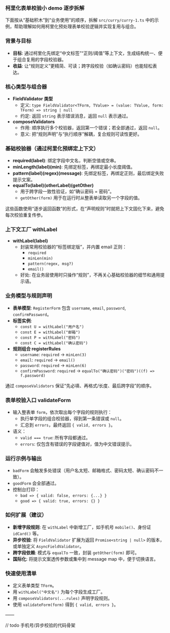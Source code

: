 ### 柯里化表单校验小 demo 逐步拆解

下面按从“基础积木”到“业务使用”的顺序，拆解 `src/curry/curry-1.ts` 中的示例，帮助理解如何用柯里化预处理表单校验逻辑并实现复用与组合。

### 背景与目标

- **目标**: 通过柯里化先绑定“中文标签”“正则/阈值”等上下文，生成结构统一、便于组合复用的字段校验器。
- **收益**: 让“规则定义”更精简、可读；跨字段校验（如确认密码）也能轻松表达。

### 核心类型与组合器

- **FieldValidator 类型**
  - 定义: `type FieldValidator<TForm, TValue> = (value: TValue, form: TForm) => string | null`
  - 约定: 返回 `string` 表示错误消息，返回 `null` 表示通过。
- **composeValidators**
  - 作用: 顺序执行多个校验器，返回第一个错误；若全部通过，返回 `null`。
  - 意义: 把“规则声明”与“执行顺序”解耦，复合规则可读性更好。

### 基础校验器（通过柯里化预绑定上下文）

- **required(label)**: 绑定字段中文名，判断空值或空串。
- **minLength(label)(min)**: 先绑定标签，再绑定最小长度阈值。
- **pattern(label)(regex)(message)**: 先绑定标签，再绑定正则，最后绑定失败提示文案。
- **equalTo<TForm>(label)(otherLabel)(getOther)**
  - 用于跨字段一致性验证，如“确认密码 = 密码”。
  - `getOther(form)` 用于在运行时从整表单读取另一个字段的值。

这些函数使用“逐步返回函数”的形式，在“声明规则”时就把上下文固化下来，避免每次校验重复传参。

### 上下文工厂 withLabel

- **withLabel(label)**
  - 封装常用校验器的“标签绑定版”，并内置 email 正则：
    - `required`
    - `minLen(min)`
    - `pattern(regex, msg?)`
    - `email()`
  - 好处: 在业务层使用时只操作“规则”，不再关心基础校验器的细节和通用提示语。

### 业务模型与规则声明

- **表单模型**: `RegisterForm` 包含 `username`, `email`, `password`, `confirmPassword`。
- **标签实例**:
  - `const U = withLabel("用户名")`
  - `const E = withLabel("邮箱")`
  - `const P = withLabel("密码")`
  - `const C = withLabel("确认密码")`
- **规则组合 registerRules**
  - `username`: `required` → `minLen(3)`
  - `email`: `required` → `email()`
  - `password`: `required` → `minLen(6)`
  - `confirmPassword`: `required` → `equalTo("确认密码")("密码")((f) => f.password)`

通过 `composeValidators` 保证“先必填、再格式/长度、最后跨字段”的顺序。

### 表单校验入口 validateForm

- 输入整表单 `form`，依次取出每个字段的规则执行：
  - 执行单字段的组合校验器，得到第一条错误或 `null`。
  - 汇总到 `errors`，最终返回 `{ valid, errors }`。
- 语义：
  - `valid === true`: 所有字段都通过。
  - `errors`: 仅包含有错误的字段键值对，值为中文错误提示。

### 运行示例与输出

- `badForm` 会触发多处错误（用户名太短、邮箱格式、密码太短、确认密码不一致）。
- `goodForm` 会全部通过。
- 控制台打印：
  - `bad => { valid: false, errors: {...} }`
  - `good => { valid: true, errors: {} }`

### 如何扩展（建议）

- **新增字段规则**: 在 `withLabel` 中新增工厂，如手机号 `mobile()`、身份证 `idCard()` 等。
- **异步校验**: 将 `FieldValidator` 扩展为返回 `Promise<string | null>` 的版本，或单独定义 `AsyncFieldValidator`。
- **跨字段依赖**: 模式与 `equalTo` 一致，封装 `getOther(form)` 即可。
- **国际化**: 将提示文案透传参数或集中到 message map 中，便于切换语言。

### 快速使用清单

- 定义表单类型 `TForm`。
- 用 `withLabel("中文名")` 为每个字段生成工厂。
- 用 `composeValidators(...rules)` 声明字段规则。
- 使用 `validateForm(form)` 得到 `{ valid, errors }`。

——

// todo
手机号/异步校验的代码骨架
